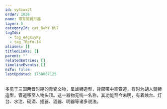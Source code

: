 ```yaml
---
id: vy4iwx2l
order: 1036
name: 带背筒狮形器
layer: 5
categoryId: cat_8abY-bU7
tagIds:
  - tag_eAgXxyKy
  - tag_TRpfu-I4
aliases: []
titledLinks: []
parent: ""
relatedEntries: []
timelineEvents: []
nsfw: false
lastUpdated: 1758087125
---
```


多见于三国两晋时期的青瓷文物，呈雄狮造型，背部带中空管道，有时为胡人骑狮造型，管道移至人物头顶。这一器物无统一名称，其功能至今未明，有着烛台、灯台、水注、砚滴、插器、酒器、明器等诸多说法。